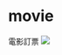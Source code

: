 # movie
電影訂票
<img src="https://drive.google.com/uc?export=view&id=1YC4RJBebYSVitPNqiENbq1oN-y36b9dO" border="0">
